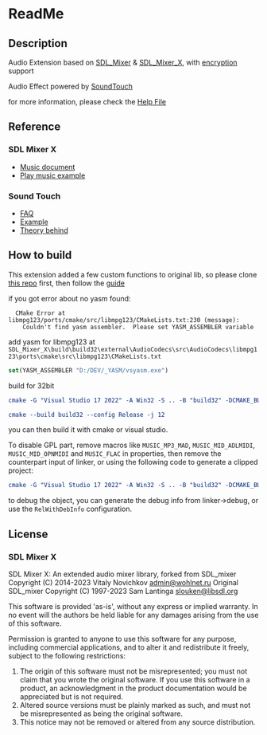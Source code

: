 # ReadMe

## Description

Audio Extension based on [SDL_Mixer](https://github.com/libsdl-org/SDL_mixer) & [SDL_Mixer_X](https://github.com/WohlSoft/SDL-Mixer-X), with [encryption](https://github.com/defisym/OpenFusionExamples/tree/master/Extensions/Encrypter/ToInstall/Files) support

Audio Effect powered by [SoundTouch](http://www.surina.net/soundtouch/index.html)

for more information, please check the [Help File](https://github.com/defisym/OpenFusionExamples/blob/master/Extensions/SDL_MIXER/ToInstall/Files/Help/SDL_MIXER/SDL_MIXER.md)

## Reference

### SDL Mixer X

- [Music document](https://github.com/WohlSoft/SDL-Mixer-X/blob/master/docs/5_5_functions_music.texi)
- [Play music example](https://github.com/WohlSoft/SDL-Mixer-X/blob/master/examples/playmus.c)

### Sound Touch

- [FAQ](https://www.surina.net/soundtouch/faq.html)
- [Example](https://codeberg.org/soundtouch/soundtouch/src/branch/master/source/SoundTouchDLL/DllTest/DllTest.cpp)
- [Theory behind](https://www.surina.net/article/time-and-pitch-scaling.html)

## How to build

This extension added a few custom functions to original lib, so please clone [this repo](https://github.com/defisym/SDL-Mixer-X) first, then follow the [guide](https://github.com/WohlSoft/SDL-Mixer-X/blob/master/docs/index.md#general-build-on-unix-like-platform-and-install-into-the-system)

if you got error about no yasm found:

```plaintext
  CMake Error at libmpg123/ports/cmake/src/libmpg123/CMakeLists.txt:230 (message):
    Couldn't find yasm assembler.  Please set YASM_ASSEMBLER variable
```

 add yasm for libmpg123 at `SDL_Mixer_X\build\build32\external\AudioCodecs\src\AudioCodecs\libmpg123\ports\cmake\src\libmpg123\CMakeLists.txt`

```cmake
set(YASM_ASSEMBLER "D:/DEV/_YASM/vsyasm.exe")
```

build for 32bit

```cmake
cmake -G "Visual Studio 17 2022" -A Win32 -S .. -B "build32" -DCMAKE_BUILD_TYPE=Release -DDOWNLOAD_AUDIO_CODECS_DEPENDENCY=ON -DAUDIO_CODECS_BUILD_LOCAL_SDL2=ON

cmake --build build32 --config Release -j 12
```

you can then build it with cmake or visual studio.

To disable GPL part, remove macros like `MUSIC_MP3_MAD`, `MUSIC_MID_ADLMIDI`, `MUSIC_MID_OPNMIDI` and `MUSIC_FLAC` in properties, then remove the counterpart input of linker, or using the following code to generate a clipped project:

```cmake
cmake -G "Visual Studio 17 2022" -A Win32 -S .. -B "build32" -DCMAKE_BUILD_TYPE=Release -DDOWNLOAD_AUDIO_CODECS_DEPENDENCY=ON -DAUDIO_CODECS_BUILD_LOCAL_SDL2=ON -DMIXERX_ENABLE_LGPL=ON -DSDL_MIXER_X_SHARED=ON -DSDL_MIXER_X_STATIC=OFF
```

to debug the object, you can generate the debug info from linker->debug, or use the `RelWithDebInfo` configuration.

## License

### SDL Mixer X

SDL Mixer X:  An extended audio mixer library, forked from SDL_mixer
Copyright (C) 2014-2023 Vitaly Novichkov <admin@wohlnet.ru>
Original SDL_mixer Copyright (C) 1997-2023 Sam Lantinga <slouken@libsdl.org>

This software is provided 'as-is', without any express or implied
warranty.  In no event will the authors be held liable for any damages
arising from the use of this software.

Permission is granted to anyone to use this software for any purpose,
including commercial applications, and to alter it and redistribute it
freely, subject to the following restrictions:

1. The origin of this software must not be misrepresented; you must not claim that you wrote the original software. If you use this software in a product, an acknowledgment in the product documentation would be appreciated but is not required.
2. Altered source versions must be plainly marked as such, and must not be misrepresented as being the original software.
3. This notice may not be removed or altered from any source distribution.
